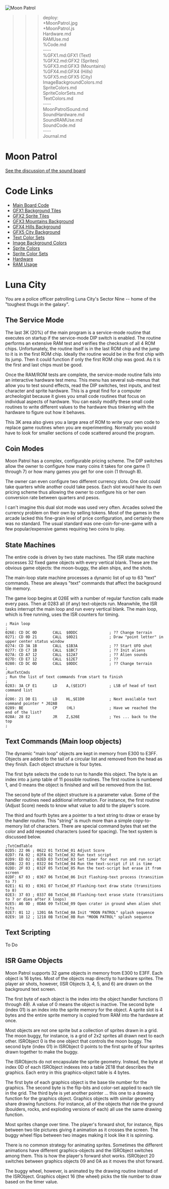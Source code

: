 ![Moon Patrol](MoonPatrol.jpg)

>>> deploy:<br>
>>>   +MoonPatrol.jpg<br>
>>>   +MoonPatrol.js<br>
>>>   Hardware.md<br>
>>>   RAMUse.md<br>
>>>   %Code.md<br>
>>>   ----<br>
>>>   %GFX1.md:GFX1 (Text)<br>
>>>   %GFX2.md:GFX2 (Sprites)<br>
>>>   %GFX3.md:GFX3 (Mountains)<br>
>>>   %GFX4.md:GFX4 (Hills)<br>
>>>   %GFX5.md:GFX5 (City)<br>
>>>   ImageBackgroundColors.md<br>
>>>   SpriteColors.md<br>
>>>   SpriteColorSets.md<br>
>>>   TextColors.md<br>
>>>   ----<br>
>>>   MoonPatrolSound.md<br>
>>>   SoundHardware.md<br>
>>>   SoundRAMUse.md<br>
>>>   SoundCode.md<br>
>>>   ----<br>
>>>   Journal.md<br>

# Moon Patrol

[See the discussion of the sound board](MoonPatrolSound.md)

# Code Links

* [Main Board Code](Code.md)
* [GFX1 Background Tiles](GFX1.md)
* [GFX2 Sprite Tiles](GFX2.md)
* [GFX3 Mountains Background](GFX3.md)
* [GFX4 Hills Background](GFX4.md)
* [GFX5 City Background](GFX5.md)
* [Text Color Sets](TextColors.md)
* [Image Background Colors](ImageBackgroundColors.md)
* [Sprite Colors](SpriteColors.md)
* [Sprite Color Sets](SpriteColorSets.md)
* [Hardware](Hardware.md)
* [RAM Usage](RAMTable.md)

# Luna City

You are a police officer patrolling Luna City's Sector Nine -- home of the "toughest thugs in the galaxy".

## The Service Mode

The last 3K (20%) of the main program is a service-mode routine that executes on startup if the service-mode DIP switch is enabled. The routine 
performs an extensive RAM test and verifies the checksum of all 4 ROM chips. Unfortunately, the routine itself is in the last ROM chip and the 
jump to it is in the first ROM chip. Ideally the routine would be in the first chip with its jump. Then it could function if only the first ROM 
chip was good. As it is the first and last chips must be good.

Once the RAM/ROM tests are complete, the service-mode routine falls into an interactive hardware test menu. This menu has several sub-menus that 
allow you to test sound effects, read the DIP switches, test inputs, and test character and sprite hardware. This is a great find for a computer 
archeologist because it gives you small code routines that focus on individual aspects of hardware. You can easily modify these small code routines 
to write different values to the hardware thus tinkering with the hardware to figure out how it behaves.

This 3K area also gives you a large area of ROM to write your own code to replace game routines when you are experimenting. Normally you would have to 
look for smaller sections of code scattered around the program.

## Coin Modes

Moon Patrol has a complex, configurable pricing scheme. The DIP switches allow the owner to configure how many coins it takes for one game (1 through 7) 
or how many games you get for one coin (1 through 8).

The owner can even configure two different currency slots. One slot could take quarters while another could take pesos. Each slot would have its own 
pricing scheme thus allowing the owner to configure his or her own conversion rate between quarters and pesos.

I can't imagine this dual slot mode was used very often. Arcades solved the currency problem on their own by selling tokens. Most of the games in the
 arcade lacked this fine-grain level of price configuration, and certainly there was no standard. The usual standard was one-coin-for-one-game with a 
 few popular/expensive games requiring two coins to play.

## State Machines

The entire code is driven by two state machines. The ISR state machine processes 32 fixed game objects with every vertical blank. These are the obvious 
game objects: the moon-buggy, the alien ships, and the shots.

The main-loop state machine processes a dynamic list of up to 63 "text" commands. These are always "text" commands that affect the background tile memory.

The game loop begins at 026E with a number of regular function calls made every pass. Then at 0283 all (if any) text-objects run. Meanwhile, the ISR tasks 
interrupt the main loop and run every vertical blank. The main loop, which is free running, uses the ISR counters for timing.

```plainCode
; Main loop
;
026E: CD DC 0D       CALL  $0DDC              ; ?? Change terrain
0271: CD 0D 21       CALL  $0D21              ; Draw "point letter" in upper center status window
0274: CD 3A 1B       CALL  $1B3A              ; ?? Start UFO shot
0277: CD C7 1B       CALL  $1BC7              ; ?? Init aliens
027A: CD A7 12       CALL  $12A7              ; ?? Alien sounds
027D: CD E7 12       CALL  $12E7              ; ??
0280: CD DC 0D       CALL  $0DDC              ; ?? Change terrain
;
;RunTxtCmds
; Run the list of text commands from start to finish
;
0283: 3A CF E1       LD    A,($E1CF)          ; LSB of head of text command list
;
0286: 21 D0 E1       LD    HL,$E1D0           ; Next available text command pointer * J02AB
0289: BE             CP    (HL)               ; Have we reached the end of the list?
028A: 28 E2          JR    Z,$26E             ; Yes ... back to the top
;
```

## Text Commands (Main loop objects)

The dynamic "main loop" objects are kept in memory from E300 to E3FF. Objects are added to the tail of a circular list and removed from the head 
as they finish. Each object structure is four bytes.

The first byte selects the code to run to handle this object. The byte is an index into a jump table of 11 possible routines. The first routine 
is numbered 1, and 0 means the object is finished and will be removed from the list.

The second byte of the object structure is a parameter value. Some of the handler routines need additional information. For instance, the first 
routine (Adjust Score) needs to know what value to add to the player's score.

The third and fourth bytes are a pointer to a text string to draw or erase by the handler routine. This "string" is much more than a simple 
copy-to-memory list of characters. There are special command bytes that set the color and add repeated characters (used for spacing). The text 
system is discussed below.

```plainCode
;TxtCmdTable
02D5: 22 06 ; 0622 01 TxtCmd_01 Adjust Score
02D7: FA 02 ; 02FA 02 TxtCmd_02 Run text script
02D9: ED 02 ; 02ED 03 TxtCmd_03 Set timer for next run and run script
02DB: 22 03 ; 0322 04 TxtCmd_04 Run the text-script if it is time
02DD: 2F 03 ; 032F 05 TxtCmd_05 Run the text-script but erase it from screen
02DF: 67 03 ; 0367 06 TxtCmd_06 Init flashing-text process (transition to 7)
02E1: 61 03 ; 0361 07 TxtCmd_07 Flashing-text draw state (transitions to 8)
02E3: 37 03 ; 0337 08 TxtCmd_08 Flashing-text erase state (transitions to 7 or dies after X loops)
02E5: A6 0D ; 0DA6 09 TxtCmd_09 Open crater in ground when alien shot hits
02E7: 01 12 ; 1201 0A TxtCmd_0A Init "MOON PATROL" splash sequence
02E9: 18 12 ; 1218 0B TxtCmd_0B Run "MOON PATROL" splash sequence
```

## Text Scripting 
To Do

## ISR Game Objects 

Moon Patrol supports 32 game objects in memory from E300 to E3FF. Each object is 16 bytes. Most of the objects map directly to hardware sprites. 
The player air shots, however, (ISR Objects 3, 4, 5, and 6) are drawn on the background text screen.

The first byte of each object is the index into the object handler functions (1 through 49). A value of 0 means the object is inactive. The second 
byte (index 01) is an index into the sprite memory for the object. A sprite slot is 4 bytes and the entire sprite memory is copied from RAM into the 
hardware at once.

Most objects are not one sprite but a collection of sprites drawn in a grid. The moon buggy, for instance, is a grid of 2x2 sprites all drawn next 
to each other. ISRObject 0 is the one object that controls the moon buggy. The second byte (index 01) in ISRObject 0 points to the first sprite of 
four sprites drawn together to make the buggy.

The ISRObjects do not encapsulate the sprite geometry. Instead, the byte at index 0D of each ISRObject indexes into a table 2E18 that describes the 
graphics. Each entry in this graphics-object table is 4 bytes.

The first byte of each graphics object is the base tile number for the graphics. The second byte is the flip-bits and color-set applied to each tile 
in the grid. The third byte is yet another pointer ... this one to a drawing function for the graphics object. Graphics objects with similar geometry 
share drawing functions. For instance, all of the objects that ride the ground (boulders, rocks, and exploding versions of each) all use the same 
drawing function.

Most sprites change over time. The player's forward shot, for instance, flips between two tile pictures giving it animation as it crosses the screen. 
The buggy wheel flips between two images making it look like it is spinning.

There is no common strategy for animating sprites. Sometimes the different animations have different graphics-objects and the ISRObject switches among 
them. This is how the player's forward shot works. ISRObject 20 switches between graphics objects 09 and 0A as it moves the shot forward.

The buggy wheel, however, is animated by the drawing routine instead of the ISRObject. Graphics object 16 (the wheel) picks the tile number to draw 
based on the timer value.

